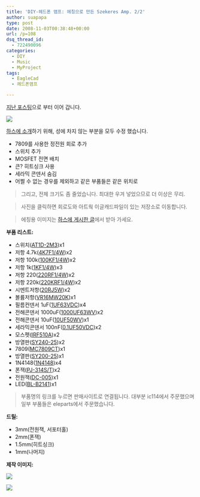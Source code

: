 ```yaml
---
title: 'DIY-헤드폰 앰프: 에칭으로 만든 Szekeres Amp. 2/2'
author: suapapa
type: post
date: 2008-11-03T00:38:48+00:00
url: /p=108
dsq_thread_id:
  - 722490096
categories:
  - DIY
  - Music
  - MyProject
tags:
  - EagleCad
  - 헤드폰앰프

---
```

[지난 포스팅][1]으로 부터 이어 갑니다.

[![](https://asset.homin.dev/blog/2008/11/szekeresamp_all.png)](https://homin.dev/svn/HW/SzekeresAmp)

[하스에 소개](http://www.headphoneamp.co.kr/bbs/zboard.php?id=diy_member_new&#038;page=1&#038;sn1=&#038;divpage=1&#038;sn=off&#038;ss=on&#038;sc=on&#038;select_arrange=headnum&#038;desc=asc&#038;no=2234)하기 위해, 성에 차지 않는 부분을 모두 수정 했습니다.

  * 7809를 사용한 정전원 회로 추가
  * 스위치 추가
  * MOSFET 전면 배치
  * 큰? 히트싱크 사용
  * 세라믹 콘덴서 숨김
  * 어쩔 수 없는 경우를 제외하고 같은 부품들은 같은 위치로

> 그리고, 전체 크기도 좀 줄었습니다. 최대한 우겨 넣었으므로 더 이상은 무리. 

> 사진을 클릭하면 회로도와 아트웍 이글캐드파일이 있는 저장소로 이동합니다. 

> 에칭용 이미지는 [하스에 게시한 글][2]에서 받아 가세요. 



**부품 리스트:**

  * 스위치([AT1D-2M3][3])x1
  * 저항 4.7k([4K7F1/4W][4])x2
  * 저항 100k([100KF1/4W][5])x2
  * 저항 1k([1KF1/4W][6])x3
  * 저항 220([220RF1/4W][7])x2
  * 저항 220k([220KRF1/4W][8])x2
  * 시멘트저항([20RJ5W][9])x2
  * 볼륨저항([VR16MW20K][10])x1
  * 필름컨덴서 1uF([1UF63VDC][11])x4
  * 전해콘덴서 1000uF([1000UF63WV][12])x2
  * 전해콘덴서 10uF([10UF50WV][13])x1
  * 세라믹콘덴서 100nF([0.1UF50VDC][14])x2
  * 모스펫([IRF510A][15])x2
  * 방열판([SY240-25][16])x2
  * 7809([MC7809CT][17])x1
  * 방열판([SY200-25][18])x1
  * 1N4148([1N4148][19])x4
  * 폰잭([PJ-314S/T][20])x2
  * 전원잭([DC-005][21])x1
  * LED([BL-B2141][22])x1

> 부품명의 링크를 누르면 판매사이트로 연결됩니다. 대부분 ic114에서 주문했으며 일부 부품들은 eleparts에서 주문했습니다.

**드릴:**

  * 3mm(전원잭, 서포터홀)
  * 2mm(폰잭)
  * 1.5mm(히트싱크)
  * 1mm(나머지)

**제작 이미지:**

![](https://asset.homin.dev/blog/2008/11/szekeres_front.jpg)

![](https://asset.homin.dev/blog/2008/11/szekeres_rear.jpg)

 [1]: https://homin.dev/blog/p=107&language=ko
 [2]: http://www.headphoneamp.co.kr/bbs/zboard.php?id=diy_member_new&page=1&sn1=&divpage=1&sn=off&ss=on&sc=on&select_arrange=headnum&desc=asc&no=2234
 [3]: http://www.ic114.com/AJAXWWW/SITE/SC/00V0.ASPX?ID_P=P0035435
 [4]: http://www.ic114.com/AJAXWWW/SITE/SC/00V0.ASPX?ID_P=P0039405
 [5]: http://www.ic114.com/AJAXWWW/SITE/SC/00V0.ASPX?ID_P=P0039467
 [6]: http://www.ic114.com/AJAXWWW/SITE/SC/00V0.ASPX?ID_P=P0039386
 [7]: http://www.ic114.com/AJAXWWW/SITE/SC/00V0.ASPX?ID_P=P0039362
 [8]: http://www.ic114.com/AJAXWWW/SITE/SC/00V0.ASPX?ID_P=P0039477
 [9]: http://www.ic114.com/AJAXWWW/SITE/SC/00V0.ASPX?ID_P=P0041139
 [10]: http://www.ic114.com/AJAXWWW/SITE/SC/00V0.ASPX?ID_P=P0049003
 [11]: http://www.ic114.com/AJAXWWW/SITE/SC/00V0.ASPX?ID_P=P0044497
 [12]: http://www.ic114.com/AJAXWWW/SITE/SC/00V0.ASPX?ID_P=P0043804
 [13]: http://www.ic114.com/AJAXWWW/SITE/SC/00V0.aspx?ID_P=P0043125
 [14]: http://www.ic114.com/AJAXWWW/SITE/SC/00V0.aspx?ID_P=P0042737
 [15]: http://www.ic114.com/AJAXWWW/SITE/SC/00V0.ASPX?ID_P=P0027743
 [16]: http://www.ic114.com/AJAXWWW/SITE/SC/00V0.aspx?ID_P=P0032237
 [17]: http://www.eleparts.co.kr/shop/view.php?cate1=&cate2=&cate3=&cate4=&item=2343&keyword=7809&page=1
 [18]: http://www.ic114.com/AJAXWWW/SITE/SC/00V0.aspx?ID_P=P0032236
 [19]: http://www.eleparts.co.kr/shop/view.php?cate1=&cate2=&cate3=&cate4=&item=3660&keyword=1n4148&page=1
 [20]: http://www.eleparts.co.kr/shop/view.php?cate1=45&cate2=203&cate3=539&cate4=&item=9914&keyword=&page=1
 [21]: http://www.eleparts.co.kr/shop/view.php?cate1=45&cate2=203&cate3=537&cate4=&item=2551&keyword=&page=1
 [22]: http://www.eleparts.co.kr/shop/view.php?cate1=14&cate2=76&cate3=246&cate4=&item=2388&keyword=&page=1